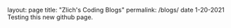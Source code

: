 layout: page
title: "Zlich's Coding Blogs"
permalink: /blogs/
date 1-20-2021
Testing this new github page.
